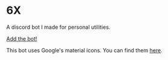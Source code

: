 6X
================

A discord bot I made for personal utilities.

[Add the bot!](https://discordapp.com/api/oauth2/authorize?client_id=422078492335800321&permissions=314368&scope=bot)


This bot uses Google's material icons. You can find them [here](https://material.io/icons/).
